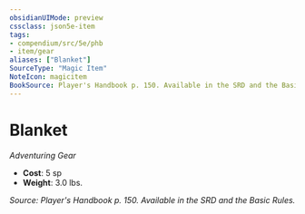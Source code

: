 ```yaml
---
obsidianUIMode: preview
cssclass: json5e-item
tags:
- compendium/src/5e/phb
- item/gear
aliases: ["Blanket"]
SourceType: "Magic Item"
NoteIcon: magicitem
BookSource: Player's Handbook p. 150. Available in the SRD and the Basic Rules.
---
```

# Blanket
*Adventuring Gear*  

- **Cost**: 5 sp
- **Weight**: 3.0 lbs.

*Source: Player's Handbook p. 150. Available in the SRD and the Basic Rules.*